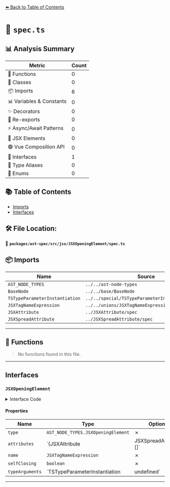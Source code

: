 [⬅️ Back to Table of Contents](../../../../../index.md)

# 📄 `spec.ts`

## 📊 Analysis Summary

| Metric | Count |
|--------|-------|
| 🔧 Functions | 0 |
| 🧱 Classes | 0 |
| 📦 Imports | 6 |
| 📊 Variables & Constants | 0 |
| ✨ Decorators | 0 |
| 🔄 Re-exports | 0 |
| ⚡ Async/Await Patterns | 0 |
| 💠 JSX Elements | 0 |
| 🟢 Vue Composition API | 0 |
| 📐 Interfaces | 1 |
| 📑 Type Aliases | 0 |
| 🎯 Enums | 0 |

## 📚 Table of Contents

- [Imports](#imports)
- [Interfaces](#interfaces)

## 🛠️ File Location:
📂 **`packages/ast-spec/src/jsx/JSXOpeningElement/spec.ts`**

## 📦 Imports

| Name | Source |
|------|--------|
| `AST_NODE_TYPES` | `../../ast-node-types` |
| `BaseNode` | `../../base/BaseNode` |
| `TSTypeParameterInstantiation` | `../../special/TSTypeParameterInstantiation/spec` |
| `JSXTagNameExpression` | `../../unions/JSXTagNameExpression` |
| `JSXAttribute` | `../JSXAttribute/spec` |
| `JSXSpreadAttribute` | `../JSXSpreadAttribute/spec` |


---

## 🔧 Functions

> No functions found in this file.


---

## Interfaces

### `JSXOpeningElement`

<details><summary>Interface Code</summary>

```ts
export interface JSXOpeningElement extends BaseNode {
  type: AST_NODE_TYPES.JSXOpeningElement;
  attributes: (JSXAttribute | JSXSpreadAttribute)[];
  name: JSXTagNameExpression;
  selfClosing: boolean;
  typeArguments: TSTypeParameterInstantiation | undefined;
}
```
</details>

#### Properties

| Name | Type | Optional | Description |
|------|------|----------|-------------|
| `type` | `AST_NODE_TYPES.JSXOpeningElement` | ✗ |  |
| `attributes` | `(JSXAttribute | JSXSpreadAttribute)[]` | ✗ |  |
| `name` | `JSXTagNameExpression` | ✗ |  |
| `selfClosing` | `boolean` | ✗ |  |
| `typeArguments` | `TSTypeParameterInstantiation | undefined` | ✗ |  |


---